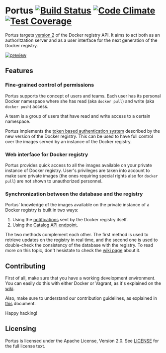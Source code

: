 # Portus [![Build Status](https://travis-ci.org/SUSE/Portus.svg?branch=master)](https://travis-ci.org/SUSE/Portus) [![Code Climate](https://codeclimate.com/github/SUSE/Portus/badges/gpa.svg)](https://codeclimate.com/github/SUSE/Portus) [![Test Coverage](https://codeclimate.com/github/SUSE/Portus/badges/coverage.svg)](https://codeclimate.com/github/SUSE/Portus/coverage)

Portus targets [version 2](https://github.com/docker/distribution/blob/master/docs/spec/api.md)
of the Docker registry API. It aims to act both as
an authoritzation server and as a user interface for the next generation of the
Docker registry.

[![preview](https://cloud.githubusercontent.com/assets/22728/9194960/98068e1e-401f-11e5-8270-f9e54a6142c0.png)](https://www.youtube.com/watch?v=hGqvYVvdf7U)

## Features

### Fine-grained control of permissions

Portus supports the concept of users and teams. Each user has its personal Docker namespace where she has read (aka `docker pull`) and write (aka `docker push`) access.

A team is a group of users that have read and write access to a certain namespace.

Portus implements the [token based authentication system](https://github.com/docker/distribution/blob/master/docs/spec/auth/token.md)
described by the new version of the Docker registry. This can be used to have full control over the images served by an instance of the Docker registry.

### Web interface for Docker registry

Portus provides quick access to all the images available on your private instance of Docker registry. User's privileges are taken into account to make sure private images (the ones requiring special rights also for `docker pull`) are not shown to unauthorized personnel.

### Synchronization between the database and the registry

Portus' knowledge of the images available on the private instance of a Docker
registry is built in two ways:

1. Using the [notifications](https://github.com/docker/distribution/blob/master/docs/notifications.md)
sent by the Docker registry itself.
2. Using the [Catalog API endpoint](https://github.com/docker/distribution/blob/master/docs/spec/api.md#listing-repositories).

The two methods complement each other. The first method is used to retrieve
updates on the registry in real time, and the second one is used to
double-check the consistency of the database with the registry. To read more on
this topic, don't hesistate to check the [wiki
page](https://github.com/SUSE/Portus/wiki/Synchronizing-the-Registry-and-Portus)
about it.

## Contributing

First of all, make sure that you have a working development environment. You
can easily do this with either Docker or Vagrant, as it's explained on the
[wiki](https://github.com/SUSE/Portus/wiki/The-development-environment).

Also, make sure to understand our contribution guidelines, as explained in
[this](https://github.com/SUSE/Portus/blob/master/CONTRIBUTING.md) document.

Happy hacking!

## Licensing

Portus is licensed under the Apache License, Version 2.0. See
[LICENSE](https://github.com/SUSE/Portus/blob/master/LICENSE) for the full
license text.
